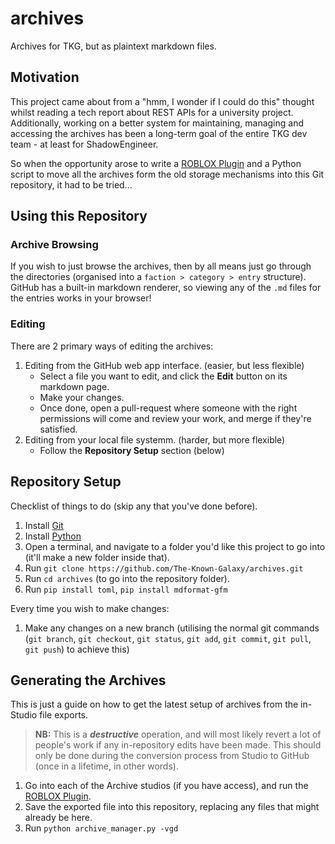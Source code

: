 # archives
Archives for TKG, but as plaintext markdown files.

## Motivation
This project came about from a "hmm, I wonder if I could do this" thought whilst reading a tech report about REST APIs for a university project.
Additionally, working on a better system for maintaining, managing and accessing the archives has been a long-term goal of the entire TKG dev team - at least for ShadowEngineer.

So when the opportunity arose to write a [ROBLOX Plugin](https://create.roblox.com/store/asset/16368745043/ArchiveParserPlugin%3Fkeyword=&pageNumber=&pagePosition=) and a Python script to move all the archives form the old storage mechanisms into this Git repository, it had to be tried...

## Using this Repository
### Archive Browsing
If you wish to just browse the archives, then by all means just go through the directories (organised into a `faction > category > entry` structure).
GitHub has a built-in markdown renderer, so viewing any of the `.md` files for the entries works in your browser!

### Editing
There are 2 primary ways of editing the archives:
1. Editing from the GitHub web app interface. (easier, but less flexible)
    - Select a file you want to edit, and click the **Edit** button on its markdown page.
    - Make your changes.
    - Once done, open a pull-request where someone with the right permissions will come and review your work, and merge if they're satisfied.
2. Editing from your local file systemm. (harder, but more flexible)
    - Follow the **Repository Setup** section (below)

## Repository Setup
Checklist of things to do (skip any that you've done before).
1. Install [Git](https://git-scm.com/)
2. Install [Python](https://www.python.org/downloads/)
3. Open a terminal, and navigate to a folder you'd like this project to go into (it'll make a new folder inside that).
4. Run `git clone https://github.com/The-Known-Galaxy/archives.git`
5. Run `cd archives` (to go into the repository folder).
6. Run `pip install toml`, `pip install mdformat-gfm`

Every time you wish to make changes:
1. Make any changes on a new branch (utilising the normal git commands (`git branch`, `git checkout`, `git status`, `git add`, `git commit`, `git pull`, `git push`) to achieve this)

## Generating the Archives
This is just a guide on how to get the latest setup of archives from the in-Studio file exports.
> **NB:** This is a ***destructive*** operation, and will most likely revert a lot of people's work if any in-repository edits have been made. This should only be done during the conversion process from Studio to GitHub (once in a lifetime, in other words).

1. Go into each of the Archive studios (if you have access), and run the [ROBLOX Plugin](https://create.roblox.com/store/asset/16368745043/ArchiveParserPlugin%3Fkeyword=&pageNumber=&pagePosition=).
2. Save the exported file into this repository, replacing any files that might already be here.
3. Run `python archive_manager.py -vgd`
